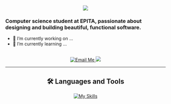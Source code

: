 
<!--img src="https://github.com/amyy42/amyy42/blob/main/welcome_banner.png" alt="Welcome banner"-->

<h1 align="center">
    <img src="https://readme-typing-svg.herokuapp.com/?font=Consolas&size=48&center=true&vCenter=true&width=500&height=70&color=FFFFFF&duration=4000&lines=Welcome+👋;+I'm+Amelie+!;" />
</h1>

### Computer science student at EPITA, passionate about designing and building beautiful, functional software.
- 🔭 I’m currently working on ...
- 🌱 I’m currently learning ...
  
<br>
<div align="center">
  <a href="mailto:amelie.truong-thanh-dang@epita.fr">
  <img src="https://img.shields.io/badge/Email-007AFF?style=for-the-badge&logo=mail-dot-ru&logoColor=white" alt="Email Me" />
  </a>
  <a href="https://www.linkedin.com/in/am%C3%A9lie-truong-3507a3324/" target="_blank">
    <img src="https://img.shields.io/badge/LinkedIn-0077B5?style=for-the-badge&logo=linkedin&logoColor=white" target="_blank" />
  </a>
<hr>
  
## 🛠️ Languages and Tools

[![My Skills](https://skillicons.dev/icons?i=python,rust,c,cs,ocaml,git,ae,blender,octave,unity,latex,notion,linux&perline=5)](https://skillicons.dev)
